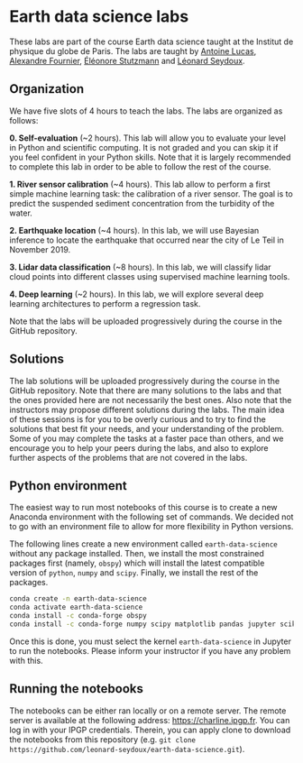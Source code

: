 # Earth data science labs

These labs are part of the course Earth data science taught at the Institut de physique du globe de Paris. The labs are taught by [Antoine Lucas](http://dralucas.geophysx.org/), [Alexandre Fournier](https://www.ipgp.fr/~fournier/), [Éléonore Stutzmann](https://www.ipgp.fr/~stutz/) and [Léonard Seydoux](https://sites.google.com/view/leonard-seydoux/accueil).

## Organization

We have five slots of 4 hours to teach the labs. The labs are organized as follows:

__0. Self-evaluation__ (~2 hours). This lab will allow you to evaluate your level in Python and scientific computing. It is not graded and you can skip it if you feel confident in your Python skills. Note that it is largely recommended to complete this lab in order to be able to follow the rest of the course. 

__1. River sensor calibration__ (~4 hours). This lab allow to perform a first simple machine learning task: the calibration of a river sensor. The goal is to predict the suspended sediment concentration from the turbidity of the water. 

__2. Earthquake location__ (~4 hours). In this lab, we will use Bayesian inference to locate the earthquake that occurred near the city of Le Teil in November 2019. 

__3. Lidar data classification__ (~8 hours). In this lab, we will classify lidar cloud points into different classes using supervised machine learning tools. 

__4. Deep learning__ (~2 hours). In this lab, we will explore several deep learning architectures to perform a regression task.

Note that the labs will be uploaded progressively during the course in the GitHub repository.

## Solutions

The lab solutions will be uploaded progressively during the course in the GitHub repository. Note that there are many solutions to the labs and that the ones provided here are not necessarily the best ones. Also note that the instructors may propose different solutions during the labs. The main idea of these sessions is for you to be overly curious and to try to find the solutions that best fit your needs, and your understanding of the problem. Some of you may complete the tasks at a faster pace than others, and we encourage you to help your peers during the labs, and also to explore further aspects of the problems that are not covered in the labs.

## Python environment

The easiest way to run most notebooks of this course is to create a new Anaconda environment with the following set of commands. We decided not to go with an environment file to allow for more flexibility in Python versions.

The following lines create a new environment called `earth-data-science` without any package installed. Then, we install the most constrained packages first (namely, `obspy`) which will install the latest compatible version of `python`, `numpy` and `scipy`. Finally, we install the rest of the packages.

```bash
conda create -n earth-data-science
conda activate earth-data-science
conda install -c conda-forge obspy
conda install -c conda-forge numpy scipy matplotlib pandas jupyter scikit-learn cartopy ipywidgets rasterio
```

Once this is done, you must select the kernel `earth-data-science` in Jupyter to run the notebooks. Please inform your instructor if you have any problem with this.


## Running the notebooks

The notebooks can be either ran locally or on a remote server. The remote server is available at the following address: https://charline.ipgp.fr. You can log in with your IPGP credentials. Therein, you can apply clone to download the notebooks from this repository (e.g. `git clone https://github.com/leonard-seydoux/earth-data-science.git`). 

